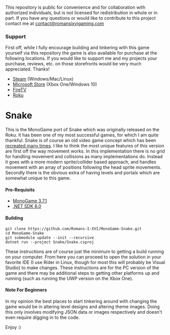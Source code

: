 This repository is public for convenience and for collaboration with authorized individuals, but is not licensed for redistribution in whole or in part. If you have any questions or would like to contribute to this project contact me at contact@romansixvigaming.com

### Support
First off, while I fully encourage building and tinkering with this game yourself via this repository the game is also available for purchase at the following locations. If you would like to support me and my projects your purchase, reviews, etc. on those storefronts would be very much appreciated. Thanks!
* [Steam](https://store.steampowered.com/app/1332800) (Windows/Mac/Linux)
* [Microsoft Store](https://www.microsoft.com/en-us/p/snake-the-game/9n5fthk1blvb) (Xbox One/Windows 10)
* [FireTV](https://www.amazon.com/dp/B089RR8YVB)
* [Roku](https://channelstore.roku.com/details/66795/snake)


# Snake
This is the MonoGame port of Snake which was originally released on the Roku. It has been one of my most successful games, for which I am quite thankful. Snake is of course an old video game concept which has been [recreated many times](https://en.wikipedia.org/wiki/Snake_(video_game_genre)). I like to think the most unique features of this version are first off the way movement works. In this implementation there is no grid for handling movement and collisions as many implementations do. Instead it goes with a more modern sprite/collider based approach, and handles movement with an array of positions following the head sprite movements. Secondly there is the obvious extra of having levels and portals which are somewhat unique to this game.

#### Pre-Requisits
* [MonoGame 3.7.1](https://community.monogame.net/t/monogame-3-7-1-release/11173)
* [.NET SDK 8.0](https://dotnet.microsoft.com/en-us/download/dotnet/8.0)

#### Building
```
git clone https://github.com/Romans-I-XVI/MonoGame-Snake.git
cd MonoGame-Snake
git submodule update --init --recursive
dotnet run --project Snake/Snake.csproj
```
These instructions are of course just the minimum to getting a build running on your computer. From here you can proceed to open the solution in your favorite IDE (I use Rider in Linux, though for most this will probably be Visual Studio) to make changes. These instructions are for the PC version of the game and there may be additional steps to getting other platforms up and running (such as running the UWP version on the Xbox One).

#### Note For Beginners
In my opinion the best places to start tinkering around with changing the game would be in altering level designs and altering theme images. Doing this only involves modifying JSON data or images respectively and doesn't even require digging in to the code.


Enjoy :)
